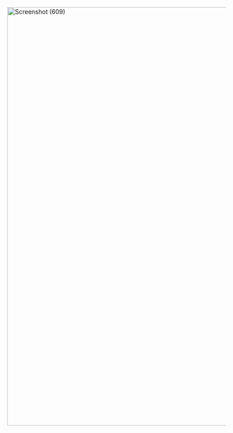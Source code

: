 <img width="1920" height="965" alt="Screenshot (609)" src="https://github.com/user-attachments/assets/62c9ddd4-33b6-472e-9ae9-ca9e72be269e" />
